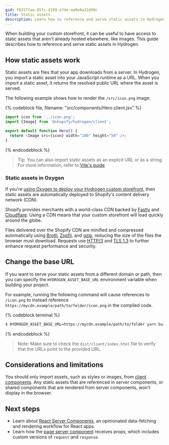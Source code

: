 ```yaml
---
gid: f0257fae-85fc-4199-a74e-aa9e0a32d99c
title: Static assets
description: Learn how to reference and serve static assets in Hydrogen.
---
```


When building your custom storefront, it can be useful to have access to static assets that aren't already hosted elsewhere, like images. This guide describes how to reference and serve static assets in Hydrogen.

## How static assets work

Static assets are files that your app downloads from a server. In Hydrogen, you import a static asset into your JavaScript runtime as a URL. When you import a static asset, it returns the resolved public URL where the asset is served.

The following example shows how to render the `/src/icon.png` image:

{% codeblock file, filename: "src/components/Hero.client.jsx" %}

```js
import icon from '../icon.png';
import {Image} from '@shopify/hydrogen/client';

export default function Hero() {
  return <Image src={icon} width="100" height="50" />;
}
```

{% endcodeblock %}

> Tip:
> You can also import static assets as an explicit URL or as a string. For more information, refer to [Vite's guide](https://vitejs.dev/guide/assets.html#explicit-url-imports).

### Static assets in Oxygen

If you're [using Oxygen to deploy your Hydrogen custom storefront](https://shopify.dev/custom-storefronts/hydrogen/deployment#deploy-to-oxygen), then static assets are automatically deployed to Shopify's content delivery network (CDN).

Shopify provides merchants with a world-class CDN backed by [Fastly](https://www.fastly.com) and [Cloudflare](https://cloudflare.com/). Using a CDN means that your custom storefront will load quickly around the globe.

Files delivered over the Shopify CDN are minified and compressed automatically using [Brotli](https://github.com/google/brotli), [Zopfli](https://github.com/google/zopfli), and [gzip](https://en.wikipedia.org/wiki/Gzip), reducing the size of the files the browser must download. Requests use [HTTP/3](https://developers.cloudflare.com/http3/) and [TLS 1.3](https://www.cloudflare.com/learning-resources/tls-1-3/) to further enhance request performance and security.

## Change the base URL

If you want to serve your static assets from a different domain or path, then you can specify the `HYDROGEN_ASSET_BASE_URL` environment variable when building your project.

For example, running the following command will cause references to `/icon.png` to instead reference `https://mycdn.example/path/to/folder/icon.png` in the compiled code.

{% codeblock terminal %}

```bash
$ HYDROGEN_ASSET_BASE_URL=https://mycdn.example/path/to/folder yarn build
```

{% endcodeblock %}

> Note:
> Make sure to check the `dist/client/index.html` file to verify that the URLs point to the provided URL.

## Considerations and limitations

You should only import assets, such as styles or images, from [client components](https://shopify.dev/custom-storefronts/hydrogen/framework/react-server-components#component-types). Any static assets that are referenced in server components, or shared components that are rendered from server components, won't display in the browser.

## Next steps

- Learn about [React Server Components](https://shopify.dev/custom-storefronts/hydrogen/framework/react-server-components), an opinionated data-fetching and rendering workflow for React apps.
- Learn how the [page server component](https://shopify.dev/custom-storefronts/hydrogen/framework/pages) receives props, which includes custom versions of `request` and `response`.
